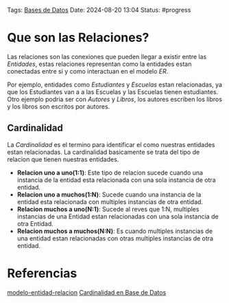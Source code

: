 Tags: [Bases de Datos](../Indexes/Bases%20de%20Datos.md)
Date: 2024-08-20 13:04
Status: #progress 

# Que son las Relaciones?
Las relaciones son las conexiones que pueden llegar a existir entre las *Entidades*, estas relaciones representan como la entidades estan conectadas entre si y como interactuan en el modelo *ER*.

Por ejemplo, entidades como *Estudiantes* y *Escuelas* estan relacionadas, ya que los Estudiantes van a a las Escuelas y las Escuelas tienen estudiantes. Otro ejemplo podria ser con *Autores* y *Libros*, los autores escriben los libros y los libros son escritos por autores.

## Cardinalidad
La *Cardinalidad* es el termino para identificar el como nuestras entidades estan relacionadas. La cardinalidad basicamente se trata del tipo de relacion que tienen nuestras entidades.
- __Relacion uno a uno(1:1)__: Este tipo de relacion sucede cuando una instancia de la entidad esta relacionada con una sola instancia de otra entidad.
- __Relacion uno a muchos(1:N)__: Sucede cuando una instancia de la entidad esta relacionada con multiples instancias de otra entidad.
- __Relacion muchos a uno(N:1)__: Sucede al reves que 1:N, multiples instancias de una Entidad estan relacionadas con una sola instancia de otra Entidad.
- __Relacion muchos a muchos(N:N)__: Es cuando multiples instancias de una entidad estan relacionadas con otras multiples instancias de otra entidad.

# Referencias
[modelo-entidad-relacion](https://keepcoding.io/blog/modelo-entidad-relacion/)
[Cardinalidad en Base de Datos](https://www.youtube.com/watch?v=f5ZB05OWNCM&list=PLE19WVM4rff2rESwl-_MC9dxGT_tIeQcO&index=4)
